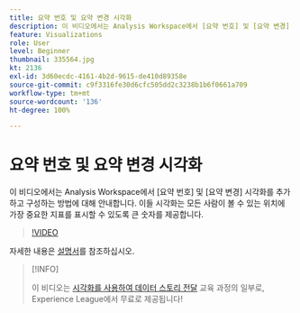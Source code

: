 ```yaml
---
title: 요약 번호 및 요약 변경 시각화
description: 이 비디오에서는 Analysis Workspace에서 [요약 번호] 및 [요약 변경] 시각화를 추가하고 구성하는 방법에 대해 안내합니다. 이들 시각화는 모든 사람이 볼 수 있는 위치에 가장 중요한 지표를 표시할 수 있도록 큰 숫자를 제공합니다.
feature: Visualizations
role: User
level: Beginner
thumbnail: 335564.jpg
kt: 2136
exl-id: 3d60ecdc-4161-4b2d-9615-de410d89358e
source-git-commit: c9f3316fe30d6cfc505dd2c3238b1b6f0661a709
workflow-type: tm+mt
source-wordcount: '136'
ht-degree: 100%

---
```


# 요약 번호 및 요약 변경 시각화

이 비디오에서는 Analysis Workspace에서 [요약 번호] 및 [요약 변경] 시각화를 추가하고 구성하는 방법에 대해 안내합니다. 이들 시각화는 모든 사람이 볼 수 있는 위치에 가장 중요한 지표를 표시할 수 있도록 큰 숫자를 제공합니다.

>[!VIDEO](https://video.tv.adobe.com/v/335564/?quality=12&learn=on)

자세한 내용은 [설명서](https://experienceleague.adobe.com/docs/analytics/analyze/analysis-workspace/visualizations/summary-number-change.html)를 참조하십시오.

>[!INFO]
>
> 이 비디오는 [시각화를 사용하여 데이터 스토리 전달](https://experienceleague.adobe.com/?recommended=Analytics-U-1-2021.1.visualizations) 교육 과정의 일부로, Experience League에서 무료로 제공됩니다!
